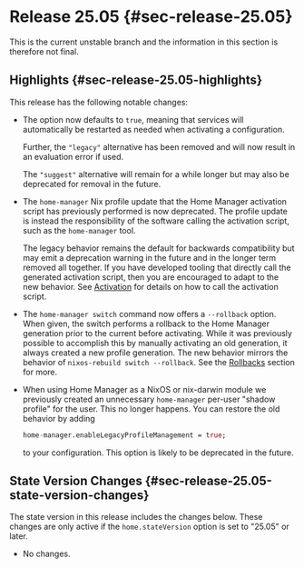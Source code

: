 # Release 25.05 {#sec-release-25.05}

This is the current unstable branch and the information in this
section is therefore not final.

## Highlights {#sec-release-25.05-highlights}

This release has the following notable changes:

- The [](#opt-systemd.user.startServices) option now defaults to
  `true`, meaning that services will automatically be restarted as
  needed when activating a configuration.

  Further, the `"legacy"` alternative has been removed and will now
  result in an evaluation error if used.

  The `"suggest"` alternative will remain for a while longer but may
  also be deprecated for removal in the future.

- The `home-manager` Nix profile update that the Home Manager
  activation script has previously performed is now deprecated. The
  profile update is instead the responsibility of the software calling
  the activation script, such as the `home-manager` tool.

  The legacy behavior remains the default for backwards compatibility
  but may emit a deprecation warning in the future and in the longer
  term removed all together. If you have developed tooling that
  directly call the generated activation script, then you are
  encouraged to adapt to the new behavior. See
  [Activation](#sec-internals-activation) for details on how to call
  the activation script.

- The `home-manager switch` command now offers a `--rollback` option.
  When given, the switch performs a rollback to the Home Manager
  generation prior to the current before activating. While it was
  previously possible to accomplish this by manually activating an old
  generation, it always created a new profile generation. The new
  behavior mirrors the behavior of `nixos-rebuild switch --rollback`.
  See the [Rollbacks](#sec-usage-rollbacks) section for more.

- When using Home Manager as a NixOS or nix-darwin module we
  previously created an unnecessary `home-manager` per-user "shadow
  profile" for the user. This no longer happens. You can restore the
  old behavior by adding

  ``` nix
  home-manager.enableLegacyProfileManagement = true;
  ```

  to your configuration. This option is likely to be deprecated in the
  future.

## State Version Changes {#sec-release-25.05-state-version-changes}

The state version in this release includes the changes below. These
changes are only active if the `home.stateVersion` option is set to
\"25.05\" or later.

- No changes.
